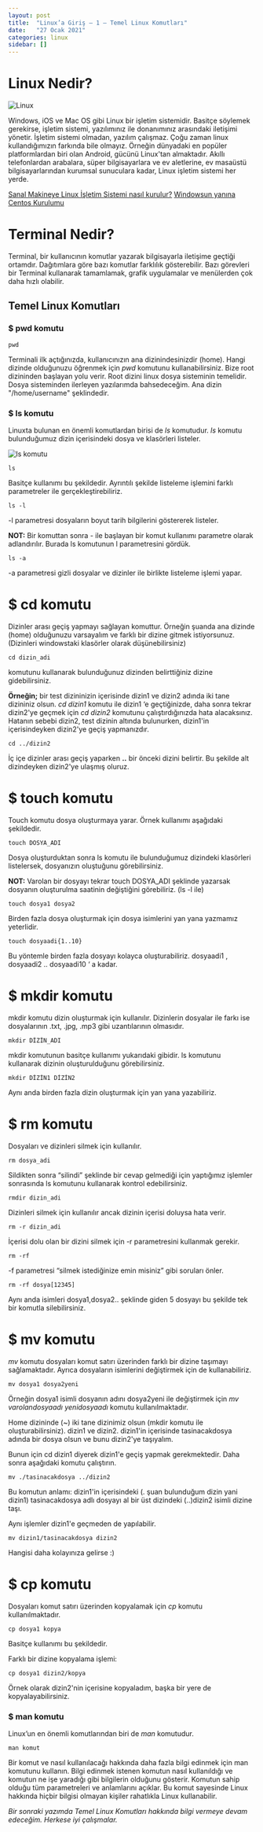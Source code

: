 ```yaml
---
layout: post
title:  "Linux’a Giriş — 1 — Temel Linux Komutları"
date:   "27 Ocak 2021"
categories: linux
sidebar: []
---
```





# Linux Nedir? 

![Linux](https://i.ibb.co/zrm5BGg/linux.png)

Windows, iOS ve Mac OS gibi Linux bir işletim sistemidir. Basitçe söylemek gerekirse, işletim sistemi, yazılımınız ile donanımınız arasındaki iletişimi yönetir. İşletim sistemi  olmadan, yazılım çalışmaz. Çoğu zaman linux kullandığımızın farkında bile olmayız. Örneğin dünyadaki en popüler platformlardan biri olan Android, gücünü Linux'tan almaktadır. Akıllı telefonlardan arabalara, süper bilgisayarlara ve ev aletlerine, ev masaüstü bilgisayarlarından kurumsal sunuculara kadar, Linux işletim sistemi her yerde.

<!--more-->

[Sanal Makineye Linux İşletim Sistemi nasıl kurulur?](http://yapbenzet.kocaeli.edu.tr/virtualbox-ubuntukurulumu/) [Windowsun yanına Centos Kurulumu](https://tr.compozi.com/how-install-centos-7-alongside-windows-10-dual-boot)

# Terminal Nedir?

Terminal, bir kullanıcının komutlar yazarak bilgisayarla iletişime geçtiği ortamdır. Dağıtımlara göre bazı komutlar farklılık gösterebilir. Bazı görevleri bir Terminal kullanarak tamamlamak, grafik uygulamalar ve menülerden çok daha hızlı olabilir. 

## Temel Linux Komutları

### $ pwd komutu

```
pwd
```
Terminali ilk açtığınızda, kullanıcınızın ana dizinindesinizdir (home). Hangi dizinde olduğunuzu öğrenmek için *pwd* komutunu kullanabilirsiniz. Bize root dizininden başlayan yolu verir. Root dizini linux dosya sisteminin temelidir. Dosya sisteminden ilerleyen yazılarımda bahsedeceğim. Ana dizin "/home/username" şeklindedir.  

### $ ls komutu

Linuxta bulunan en önemli komutlardan birisi de *ls* komutudur. *ls* komutu bulunduğumuz dizin içerisindeki dosya ve klasörleri listeler.

![ls komutu](https://i.ibb.co/6BBgS3b/ls.png)

```
ls
```
Basitçe kullanımı bu şekildedir. Ayrıntılı şekilde listeleme işlemini farklı parametreler ile gerçekleştirebiliriz.

```
ls -l
```

-l parametresi dosyaların boyut tarih bilgilerini göstererek listeler. 


**NOT:** Bir komuttan sonra - ile başlayan bir komut kullanımı parametre olarak adlandırılır. Burada ls komutunun l parametresini gördük.

```
ls -a
```

-a parametresi gizli dosyalar ve dizinler ile birlikte listeleme işlemi yapar.

# $ cd komutu

Dizinler arası geçiş yapmayı sağlayan komuttur. Örneğin şuanda ana dizinde (home) olduğunuzu varsayalım ve farklı bir dizine gitmek istiyorsunuz. (Dizinleri windowstaki klasörler olarak düşünebilirsiniz)

```
cd dizin_adi
```

komutunu kullanarak bulunduğunuz dizinden belirttiğiniz dizine gidebilirsiniz.


**Örneğin;** bir test dizininizin içerisinde dizin1 ve dizin2 adında iki tane dizininiz olsun. *cd dizin1* komutu ile dizin1 ‘e geçtiğinizde, daha sonra tekrar dizin2'ye geçmek için *cd dizin2* komutunu çalıştırdığınızda hata alacaksınız. Hatanın sebebi dizin2, test dizinin altında bulunurken, dizin1'in içerisindeyken dizin2'ye geçiş yapmanızdır.


```
cd ../dizin2
```

İç içe dizinler arası geçiş yaparken **..** bir önceki dizini belirtir. Bu şekilde alt dizindeyken dizin2'ye ulaşmış oluruz.


# $ touch komutu

Touch komutu dosya oluşturmaya yarar. Örnek kullanımı aşağıdaki şekildedir.

```
touch DOSYA_ADI
```

Dosya oluşturduktan sonra ls komutu ile bulunduğumuz dizindeki klasörleri listelersek, dosyanızın oluştuğunu görebilirsiniz.


**NOT:** Varolan bir dosyayı tekrar touch DOSYA_ADI şeklinde yazarsak dosyanın oluşturulma saatinin değiştiğini görebiliriz. (ls -l ile)

```
touch dosya1 dosya2
```

Birden fazla dosya oluşturmak için dosya isimlerini yan yana yazmamız yeterlidir.

```
touch dosyaadi{1..10}
```
Bu yöntemle birden fazla dosyayı kolayca oluşturabiliriz. dosyaadi1 , dosyaadi2 .. dosyaadi10 ‘ a kadar.


# $ mkdir komutu

mkdir komutu dizin oluşturmak için kullanılır. Dizinlerin dosyalar ile farkı ise dosyalarının .txt, .jpg, .mp3 gibi uzantılarının olmasıdır.

```
mkdir DİZİN_ADI
```

mkdir komutunun basitçe kullanımı yukarıdaki gibidir. ls komutunu kullanarak dizinin oluşturulduğunu görebilirsiniz.

```
mkdir DİZİN1 DİZİN2
```
Aynı anda birden fazla dizin oluşturmak için yan yana yazabiliriz. 


# $ rm komutu

Dosyaları ve dizinleri silmek için kullanılır.

```
rm dosya_adi
```

Sildikten sonra “silindi” şeklinde bir cevap gelmediği için yaptığımız işlemler sonrasında ls komutunu kullanarak kontrol edebilirsiniz.

```
rmdir dizin_adi
```

Dizinleri silmek için kullanılır ancak dizinin içerisi doluysa hata verir.

```
rm -r dizin_adi
```
İçerisi dolu olan bir dizini silmek için -r parametresini kullanmak gerekir. 

```
rm -rf
```

-f parametresi “silmek istediğinize emin misiniz” gibi soruları önler.

```
rm -rf dosya[12345]
```
Aynı anda isimleri dosya1,dosya2.. şeklinde giden 5 dosyayı bu şekilde tek bir komutla silebilirsiniz.

# $ mv komutu

*mv* komutu dosyaları komut satırı üzerinden farklı bir dizine taşımayı sağlamaktadır. Ayrıca dosyaların isimlerini değiştirmek için de kullanabiliriz. 

```
mv dosya1 dosya2yeni
```
Örneğin dosya1 isimli dosyanın adını dosya2yeni ile değiştirmek için *mv varolandosyaadı yenidosyaadı* komutu kullanılmaktadır.

Home dizininde (~) iki tane dizinimiz olsun (mkdir komutu ile oluşturabilirsiniz). dizin1 ve dizin2. dizin1'in içerisinde tasinacakdosya adında bir dosya olsun ve bunu dizin2'ye taşıyalım.

Bunun için cd dizin1 diyerek dizin1'e geçiş yapmak gerekmektedir. Daha sonra aşağıdaki komutu çalıştırın.

```
mv ./tasinacakdosya ../dizin2
```
Bu komutun anlamı: dizin1'in içerisindeki (. şuan bulunduğum dizin yani dizin1) tasinacakdosya adlı dosyayı al bir üst dizindeki (..)dizin2 isimli dizine taşı.

Aynı işlemler dizin1'e geçmeden de yapılabilir.

```
mv dizin1/tasinacakdosya dizin2
```
Hangisi daha kolayınıza gelirse :)


# $ cp komutu

Dosyaları komut satırı üzerinden kopyalamak için *cp* komutu kullanılmaktadır.

```
cp dosya1 kopya
```
Basitçe kullanımı bu şekildedir. 


Farklı bir dizine kopyalama işlemi:

```
cp dosya1 dizin2/kopya
```
Örnek olarak dizin2'nin içerisine kopyaladım, başka bir yere de kopyalayabilirsiniz.


### $ man komutu

Linux’un en önemli komutlarından biri de *man* komutudur.

```
man komut
```

Bir komut ve nasıl kullanılacağı hakkında daha fazla bilgi edinmek için man komutunu kullanın. Bilgi edinmek istenen komutun nasıl kullanıldığı ve komutun ne işe yaradığı gibi bilgilerin olduğunu gösterir. Komutun sahip olduğu tüm parametreleri ve anlamlarını açıklar. Bu komut sayesinde Linux hakkında hiçbir bilgisi olmayan kişiler rahatlıkla Linux kullanabilir.

*Bir sonraki yazımda Temel Linux Komutları hakkında bilgi vermeye devam edeceğim. Herkese iyi çalışmalar.*
